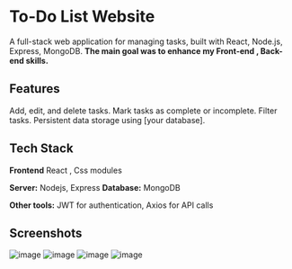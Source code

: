 
# To-Do List Website
A full-stack web application for managing tasks, built with  React, Node.js, Express, MongoDB. 
**The main goal was to enhance my Front-end , Back-end skills.**




## Features

Add, edit, and delete tasks.
Mark tasks as complete or incomplete.
Filter tasks.
Persistent data storage using [your database].




## Tech Stack

**Frontend** React , Css modules

**Server:** Nodejs, Express
**Database:** MongoDB

**Other tools:** JWT for authentication, Axios for API calls


## Screenshots
![image](https://github.com/user-attachments/assets/b8b7b288-9983-4fc2-a3b9-bb0bfe96fc45)
![image](https://github.com/user-attachments/assets/5b827e30-2e10-4903-8483-932947ff6d76)
![image](https://github.com/user-attachments/assets/59c5334e-6408-450a-9762-b3252191b916)
![image](https://github.com/user-attachments/assets/31f52eb7-a847-4959-ac4b-6be445a39008)




